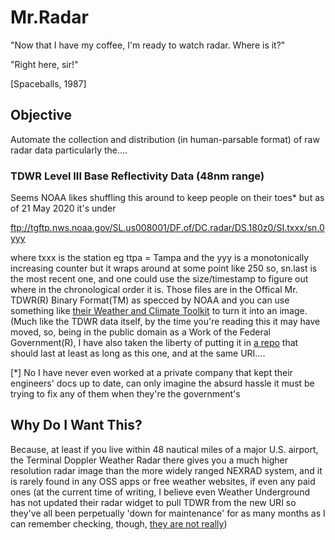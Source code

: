 # Mr.Radar
"Now that I have my coffee, I'm ready to watch radar. Where is it?"

"Right here, sir!"

[Spaceballs, 1987]

## Objective
Automate the collection and distribution (in human-parsable format) of raw radar data particularly the....

### TDWR Level III Base Reflectivity Data (48nm range)
Seems NOAA likes shuffling this around to keep people on their toes* but as of 21 May 2020 it's under

ftp://tgftp.nws.noaa.gov/SL.us008001/DF.of/DC.radar/DS.180z0/SI.txxx/sn.0yyy

where txxx is the station eg ttpa = Tampa and the yyy is a monotonically increasing counter but it wraps around
at some point like 250 so, sn.last is the most recent one, and one could use the size/timestamp to figure out where
in the chronological order it is. Those files are in the Offical Mr. TDWR(R) Binary Format(TM) as specced by NOAA
and you can use something like [their Weather and Climate Toolkit](https://www.ncdc.noaa.gov/wct/index.php) to turn it
into an image. (Much like the TDWR data itself, by the time you're reading this it may have moved, so, being in the
public domain as a Work of the Federal Government(R), I have also taken the liberty of putting it in
[a repo](https://github.com/paulyc/NOAA-WCT) that should last at least as long as this one, and at the same URI....

[*] No I have never even worked at a private company that kept their engineers' docs up to date, can only imagine the
absurd hassle it must be trying to fix any of them when they're the government's

## Why Do I Want This?
Because, at least if you live within 48 nautical miles of a major U.S. airport, the Terminal Doppler Weather Radar
there gives you a much higher resolution radar image than the more widely ranged NEXRAD system, and it is rarely
found in any OSS apps or free weather websites, if even any paid ones (at the current time of writing, I believe
even Weather Underground has not updated their radar widget to pull TDWR from the new URI so they've all been
perpetually 'down for maintenance' for as many months as I can remember checking, though, [they are not really](https://radar3pub.ncep.noaa.gov/))
